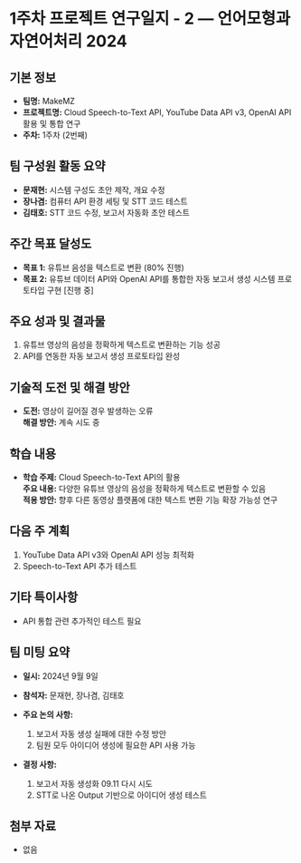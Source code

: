 # 1주차 프로젝트 연구일지 - 2 — 언어모형과 자연어처리 2024

## 기본 정보
- **팀명:** MakeMZ  
- **프로젝트명:** Cloud Speech-to-Text API, YouTube Data API v3, OpenAI API 활용 및 통합 연구  
- **주차:** 1주차 (2번째)  

## 팀 구성원 활동 요약
- **문재현:** 시스템 구성도 초안 제작, 개요 수정  
- **장나겸:** 컴퓨터 API 환경 세팅 및 STT 코드 테스트  
- **김태호:** STT 코드 수정, 보고서 자동화 초안 테스트  

## 주간 목표 달성도
- **목표 1:** 유튜브 음성을 텍스트로 변환 (80% 진행)  
- **목표 2:** 유튜브 데이터 API와 OpenAI API를 통합한 자동 보고서 생성 시스템 프로토타입 구현 [진행 중]  

## 주요 성과 및 결과물
1. 유튜브 영상의 음성을 정확하게 텍스트로 변환하는 기능 성공  
2. API를 연동한 자동 보고서 생성 프로토타입 완성  

## 기술적 도전 및 해결 방안
- **도전:** 영상이 길어질 경우 발생하는 오류  
  **해결 방안:** 계속 시도 중  

## 학습 내용
- **학습 주제:** Cloud Speech-to-Text API의 활용  
  **주요 내용:** 다양한 유튜브 영상의 음성을 정확하게 텍스트로 변환할 수 있음  
  **적용 방안:** 향후 다른 동영상 플랫폼에 대한 텍스트 변환 기능 확장 가능성 연구  

## 다음 주 계획
1. YouTube Data API v3와 OpenAI API 성능 최적화  
2. Speech-to-Text API 추가 테스트  

## 기타 특이사항
- API 통합 관련 추가적인 테스트 필요  

## 팀 미팅 요약
- **일시:** 2024년 9월 9일  
- **참석자:** 문재현, 장나겸, 김태호  
- **주요 논의 사항:**  
  1. 보고서 자동 생성 실패에 대한 수정 방안  
  2. 팀원 모두 아이디어 생성에 필요한 API 사용 가능  

- **결정 사항:**  
  1. 보고서 자동 생성화 09.11 다시 시도  
  2. STT로 나온 Output 기반으로 아이디어 생성 테스트  

## 첨부 자료
- 없음
